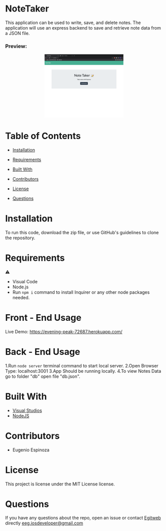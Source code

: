 # NoteTaker
<p>This application can be used to write, save, and delete notes. The application will use an express backend to save and retrieve note data from a JSON file.</p>
<h3>Preview:</h3>

<p align="center">
  <img src="https://github.com/egitweb/NoteTaker/blob/main/note-taker-preview.png?raw=true" height="40%" width="50%" title="NoteTaker Preview">
</p>

# Table of Contents 
  
  * [Installation](#installation)
  
  * [Requirements](#requirements)
  
  * [Built&nbsp;With](#builtwith)
  
  * [Contributors](#contributors)
  
  * [License](#license)
  
  * [Questions](#questions)

# Installation

To run this code, download the zip file, or use GitHub's guidelines to clone the repository.

# Requirements

⚠️ 
* Visual Code
* Node.js
* Run ``` npm i ``` command to install Inquirer or any other node packages needed.


# Front - End Usage
Live Demo: https://evening-peak-72687.herokuapp.com/

# Back - End Usage
1.Run ``` node server ``` terminal command to start local server.
2.Open Browser Type: localhost:3001
3.App Should be running locally.
4.To view Notes Data go to folder "db" open file "db.json".

# Built&nbsp;With
* [Visual Studios](https://visualstudio.microsoft.com/)
* [NodeJS](https://nodejs.org/) 

# Contributors

* Eugenio Espinoza


# License

This project is license under the MIT License license.
  

# Questions
  
If you have any questions about the repo, open an issue or contact [Egitweb](https://github.com/egitweb) directly eeg.iosdeveloper@gmail.com
